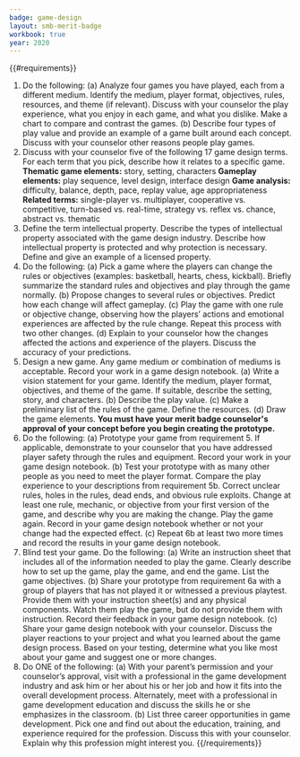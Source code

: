 ```yaml
---
badge: game-design
layout: smb-merit-badge
workbook: true
year: 2020
---
```


{{#requirements}}
1. Do the following:
    (a) Analyze four games you have played, each from a different medium. Identify the medium, player format, objectives, rules, resources, and theme (if relevant). Discuss with your counselor the play experience, what you enjoy in each game, and what you dislike. Make a chart to compare and contrast the games.
    (b) Describe four types of play value and provide an example of a game built around each concept. Discuss with your counselor other reasons people play games.
2. Discuss with your counselor five of the following 17 game design terms. For each term that you pick, describe how it relates to a specific game.
    **Thematic game elements:** story, setting, characters
    **Gameplay elements:** play sequence, level design, interface design
    **Game analysis:** difficulty, balance, depth, pace, replay value, age appropriateness
    **Related terms:** single-player vs. multiplayer, cooperative vs. competitive, turn-based vs. real-time, strategy vs. reflex vs. chance, abstract vs. thematic
3. Define the term intellectual property. Describe the types of intellectual property associated with the game design industry. Describe how intellectual property is protected and why protection is necessary. Define and give an example of a licensed property.
4. Do the following:
    (a) Pick a game where the players can change the rules or objectives (examples: basketball, hearts, chess, kickball). Briefly summarize the standard rules and objectives and play through the game normally.
    (b) Propose changes to several rules or objectives. Predict how each change will affect gameplay.
    (c) Play the game with one rule or objective change, observing how the players’ actions and emotional experiences are affected by the rule change. Repeat this process with two other changes.
    (d) Explain to your counselor how the changes affected the actions and experience of the players. Discuss the accuracy of your predictions.
5. Design a new game. Any game medium or combination of mediums is acceptable. Record your work in a game design notebook.
    (a) Write a vision statement for your game. Identify the medium, player format, objectives, and theme of the game. If suitable, describe the setting, story, and characters.
    (b) Describe the play value.
    (c) Make a preliminary list of the rules of the game. Define the resources.
    (d) Draw the game elements.
**You must have your merit badge counselor's approval of your concept before you begin creating the prototype.**
6. Do the following:
    (a) Prototype your game from requirement 5. If applicable, demonstrate to your counselor that you have addressed player safety through the rules and equipment. Record your work in your game design notebook.
    (b) Test your prototype with as many other people as you need to meet the player format. Compare the play experience to your descriptions from requirement 5b. Correct unclear rules, holes in the rules, dead ends, and obvious rule exploits. Change at least one rule, mechanic, or objective from your first version of the game, and describe why you are making the change. Play the game again. Record in your game design notebook whether or not your change had the expected effect.
    (c) Repeat 6b at least two more times and record the results in your game design notebook.
7. Blind test your game. Do the following:
    (a) Write an instruction sheet that includes all of the information needed to play the game. Clearly describe how to set up the game, play the game, and end the game. List the game objectives.
    (b) Share your prototype from requirement 6a with a group of players that has not played it or witnessed a previous playtest. Provide them with your instruction sheet(s) and any physical components. Watch them play the game, but do not provide them with instruction. Record their feedback in your game design notebook.
    (c) Share your game design notebook with your counselor. Discuss the player reactions to your project and what you learned about the game design process. Based on your testing, determine what you like most about your game and suggest one or more changes.
8. Do ONE of the following:
    (a) With your parent’s permission and your counselor’s approval, visit with a professional in the game development industry and ask him or her about his or her job and how it fits into the overall development process. Alternately, meet with a professional in game development education and discuss the skills he or she emphasizes in the classroom.
    (b) List three career opportunities in game development. Pick one and find out about the education, training, and experience required for the profession. Discuss this with your counselor. Explain why this profession might interest you.
{{/requirements}}
